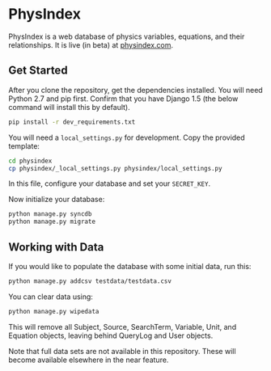 PhysIndex
====

PhysIndex is a web database of physics variables, equations, and their relationships. It is live (in beta) at [physindex.com].

[physindex.com]:http://www.physindex.com

Get Started
----

After you clone the repository, get the dependencies installed. You will need Python 2.7 and pip first. Confirm that you have Django 1.5 (the below command will install this by default).

```sh
pip install -r dev_requirements.txt
```

You will need a `local_settings.py` for development. Copy the provided template:

```sh
cd physindex
cp physindex/_local_settings.py physindex/local_settings.py
```

In this file, configure your database and set your `SECRET_KEY`.

Now initialize your database:

```sh
python manage.py syncdb
python manage.py migrate
```

Working with Data
----

If you would like to populate the database with some initial data, run this:

```sh
python manage.py addcsv testdata/testdata.csv
```

You can clear data using:

```sh
python manage.py wipedata
```

This will remove all Subject, Source, SearchTerm, Variable, Unit, and Equation objects, leaving behind QueryLog and User objects.

Note that full data sets are not available in this repository. These will become available elsewhere in the near feature.